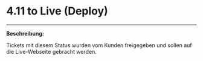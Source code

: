 # 4.11 to Live \(Deploy\)

---

**Beschreibung:**

Tickets mit diesem Status wurden vom Kunden freigegeben und sollen auf die Live-Webseite gebracht werden.

